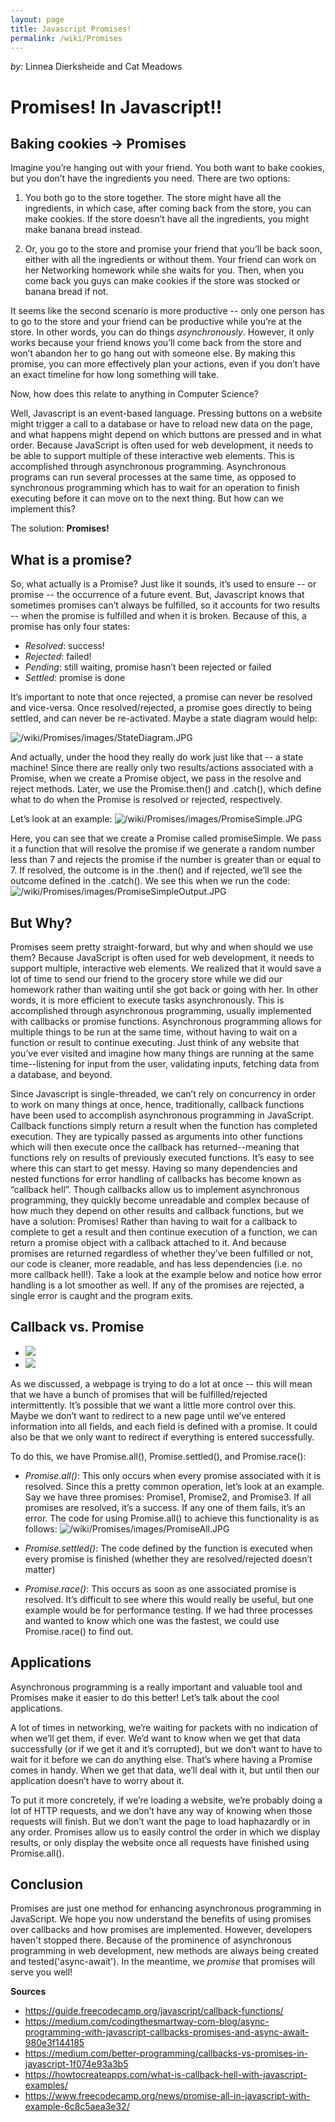 ```yaml
---
layout: page
title: Javascript Promises!
permalink: /wiki/Promises
---
```


*by:* Linnea Dierksheide and Cat Meadows

# Promises! In Javascript!!

## Baking cookies → Promises

Imagine you’re hanging out with your friend. You both want to bake cookies, but you don’t have the ingredients you need. There are two options: 
1. You both go to the store together. The store might have all the ingredients, in which case, after coming back from the store, you can make cookies. If the store doesn’t have all the ingredients, you might make banana bread instead. 

2. Or, you go to the store and promise your friend that you’ll be back soon, either with all the ingredients or without them. Your friend can work on her Networking homework while she waits for you. Then, when you come back you guys can make cookies if the store was stocked or banana bread if not. 

It seems like the second scenario is more productive -- only one person has to go to the store and your friend can be productive while you’re at the store. In other words, you can do things *asynchronously*. However, it only works because your friend knows you’ll come back from the store and won’t abandon her to go hang out with someone else. By making this promise, you can more effectively plan your actions, even if you don’t have an exact timeline for how long something will take.

Now, how does this relate to anything in Computer Science? 

Well, Javascript is an event-based language. Pressing buttons on a website might trigger a call to a database or have to reload new data on the page, and what happens might depend on which buttons are pressed and in what order.  Because JavaScript is often used for web development, it needs to be able to support multiple of these interactive web elements. This is accomplished through asynchronous programming. Asynchronous programs can run several processes at the same time, as opposed to synchronous programming which has to wait for an operation to finish executing before it can move on to 
the next thing. But how can we implement this? 

The solution: **Promises!**

## What is a promise?
So, what actually is a Promise? Just like it sounds, it’s used to ensure -- or promise -- the occurrence of a future event. But, Javascript knows that sometimes promises can’t always be fulfilled, so it accounts for two results -- when the promise is fulfilled and when it is broken. Because of this, a promise has only four states:
* *Resolved*: success!
* *Rejected*: failed!
* *Pending*: still waiting, promise hasn’t been rejected or failed
* *Settled*: promise is done


It’s important to note that once rejected, a promise can never be resolved and vice-versa. Once resolved/rejected, a promise goes directly to being settled, and can never be re-activated. Maybe a state diagram would help:

![/wiki/Promises/images/StateDiagram.JPG](/wiki/Promises/images/StateDiagram.JPG)

And actually, under the hood they really do work just like that -- a state machine! Since there are really only two results/actions associated with a Promise, when we create a Promise object, we pass in the resolve and reject methods. Later, we use the Promise.then() and .catch(), which define what to do when the Promise is resolved or rejected, respectively. 

Let’s look at an example:
![/wiki/Promises/images/PromiseSimple.JPG](/wiki/Promises/images/PromiseSimple.JPG)


Here, you can see that we create a Promise called promiseSimple. We pass it a function that will resolve the promise if we generate a random number less than 7 and rejects the promise if the number is greater than or equal to 7. If resolved, the outcome is in the .then() and if rejected, we’ll see the outcome defined in the .catch(). We see this when we run the code:
![/wiki/Promises/images/PromiseSimpleOutput.JPG](/wiki/Promises/images/PromiseSimpleOutput.JPG)

## But Why? 
Promises seem pretty straight-forward, but why and when should we use them? Because JavaScript is often used for web development, it needs to support multiple, interactive web elements. We realized that it would save a lot of time to send our friend to the grocery store while we did our homework rather than waiting until she got back or going with her. In other words, it is more efficient to execute tasks asynchronously. This is accomplished through asynchronous programming, usually implemented with callbacks or promise functions. Asynchronous programming allows for multiple things to be run at the same time, without having to wait on a function or result to continue executing. Just think of any website that you’ve ever visited and imagine how many things are running at the same time--listening for input from the user, validating inputs, fetching data from a database, and beyond. 
 
Since Javascript is single-threaded, we can’t rely on concurrency in order to work on many things at once, hence, traditionally, callback functions have been used to accomplish asynchronous programming in JavaScript. Callback functions simply return a result when the function has completed execution. They are typically passed as arguments into other functions which will then execute once the callback has returned--meaning that functions rely on results of previously executed functions. It’s easy to see where this can start to get messy. Having so many dependencies and nested functions for error handling of callbacks has become known as “callback hell”. Though callbacks allow us to implement asynchronous programming, they quickly become unreadable and complex because of how much they depend on other results and callback functions, but we have a solution: Promises! Rather than having to wait for a callback to complete to get a result and then continue execution of a function, we can return a promise object with a callback attached to it. And because promises are returned regardless of whether they’ve been fulfilled or not, our code is cleaner, more readable, and has less dependencies (i.e. no more callback hell!). Take a look at the example below and notice how error handling is a lot smoother as well. If any of the promises are rejected, a single error is caught and the program exits. 

## Callback vs. Promise
<ul id="slider">
    <li><img src="/wiki/Promises/images/Callbacks.JPG"></li>
    <li><img src="/wiki/Promises/images/PromiseBetter.JPG"></li>
</ul>
  
As we discussed, a webpage is trying to do a lot at once -- this will mean that we have a bunch of promises that will be fulfilled/rejected intermittently. It’s possible that we want a little more control over this. Maybe we don’t want to redirect to a new page until we’ve entered information into all fields, and each field is defined with a promise. It could also be that we only want to redirect if everything is entered successfully. 

To do this, we have Promise.all(), Promise.settled(), and Promise.race():
* *Promise.all()*: This only occurs when every promise associated with it is resolved. 
Since this a pretty common operation, let’s look at an example. Say we have three promises: Promise1, Promise2, and Promise3. If all promises are resolved, it’s a success. If any one of them fails, it’s an error. The code for using Promise.all() to achieve this functionality is as follows: 
![/wiki/Promises/images/PromiseAll.JPG](/wiki/Promises/images/PromiseAll.JPG)

* *Promise.settled()*: The code defined by the function is executed when every promise is finished (whether they are resolved/rejected doesn’t matter) 
* *Promise.race()*: This occurs as soon as one associated promise is resolved. 
It’s difficult to see where this would really be useful, but one example would be for performance testing. If we had three processes and wanted to know which one was the fastest, we could use Promise.race() to find out.

## Applications

Asynchronous programming is a really important and valuable tool and Promises make it easier to do this better! Let’s talk about the cool applications.

A lot of times in networking, we’re waiting for packets with no indication of when we’ll get them, if ever. We’d want to know when we get that data successfully (or if we get it and it’s corrupted), but we don’t want to have to wait for it before we can do anything else. That’s where  having a Promise comes in handy. When we get that data, we’ll deal with it, but until then our application doesn’t have to worry about it.

To put it more concretely, if we’re loading a website, we’re probably doing a lot of HTTP requests, and we don’t have any way of knowing when those requests will finish. But we don’t want the page to load haphazardly or in any order. Promises allow us to easily control the order in which we display results, or only display the website once all requests have finished using Promise.all(). 

## Conclusion

Promises are just one method for enhancing asynchronous programming in JavaScript. We hope you now understand the benefits of using promises over callbacks and how promises are implemented. However, developers haven't stopped there. Because of the prominence of asynchronous programming in web development, new methods are always being created and tested('async-await'). In the meantime, we *promise* that promises will serve you well!

**Sources** 
* https://guide.freecodecamp.org/javascript/callback-functions/
* https://medium.com/codingthesmartway-com-blog/async-programming-with-javascript-callbacks-promises-and-async-await-980e3f144185
* https://medium.com/better-programming/callbacks-vs-promises-in-javascript-1f074e93a3b5
* https://howtocreateapps.com/what-is-callback-hell-with-javascript-examples/
* https://www.freecodecamp.org/news/promise-all-in-javascript-with-example-6c8c5aea3e32/




  
  










